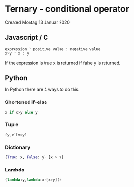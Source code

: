 # Ternary - conditional operator
Created Montag 13 Januar 2020

Javascript / C
--------------
```js
expression ? positive value : negative value
x>y ? x : y
```

If the expression is true x is returned if false y is returned.

Python
------
In Python there are 4 ways to do this.

### Shortened if-else
```python
x if x>y else y
```


### Tuple
```python
(y,x)[x>y]
```


### Dictionary
```python
{True: x, False: y} [x > y]
```


### Lambda
```python
(lambda:y,lambda:x)[x>y]()
```

